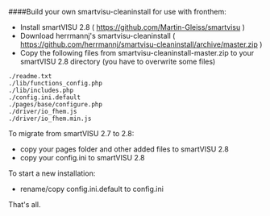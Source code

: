 ####Build your own smartvisu-cleaninstall for use with fronthem:

- Install smartVISU 2.8 ( https://github.com/Martin-Gleiss/smartvisu )
- Download herrmannj's smartvisu-cleaninstall ( https://github.com/herrmannj/smartvisu-cleaninstall/archive/master.zip )
- Copy the following files from smartvisu-cleaninstall-master.zip to your smartVISU 2.8 directory (you have to overwrite some files)

```
./readme.txt
./lib/functions_config.php
./lib/includes.php
./config.ini.default
./pages/base/configure.php
./driver/io_fhem.js
./driver/io_fhem.min.js
```

To migrate from smartVISU 2.7 to 2.8:
- copy your pages folder and other added files to smartVISU 2.8
- copy your config.ini to smartVISU 2.8

To start a new installation:
- rename/copy config.ini.default to config.ini

That's all.